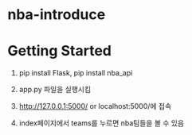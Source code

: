 # nba-introduce

# Getting Started
1. pip install Flask, pip install nba_api

2. app.py 파일을 실행시킴

3. http://127.0.0.1:5000/ or localhost:5000/에 접속

4. index페이지에서 teams를 누르면 nba팀들을 볼 수 있음

